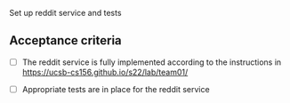 Set up reddit service and tests

## Acceptance criteria

- [ ] The reddit service is fully implemented according to the instructions in <https://ucsb-cs156.github.io/s22/lab/team01/>
- [ ] Appropriate tests are in place for the reddit service

